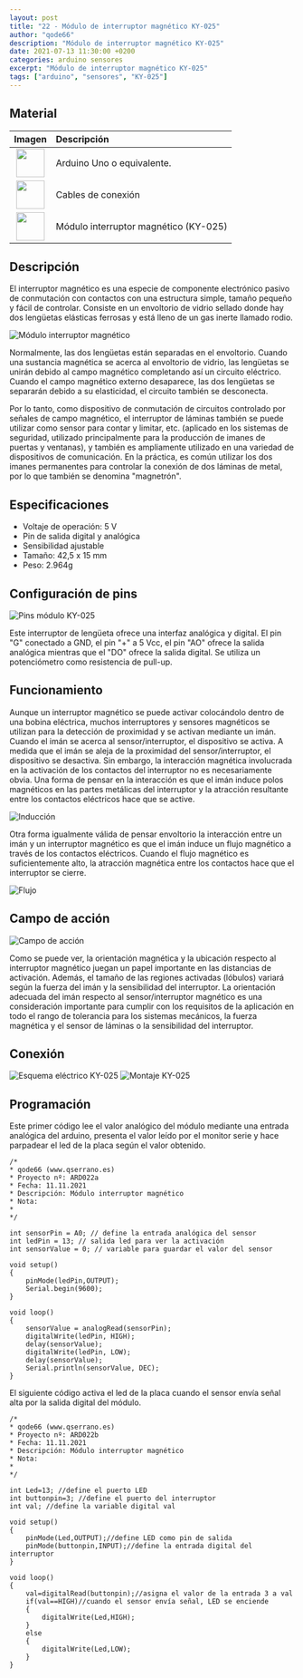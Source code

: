 ```yaml
---
layout: post
title: "22 - Módulo de interruptor magnético KY-025"
author: "qode66"
description: "Módulo de interruptor magnético KY-025"
date: 2021-07-13 11:30:00 +0200
categories: arduino sensores
excerpt: "Módulo de interruptor magnético KY-025"
tags: ["arduino", "sensores", "KY-025"]
---
```


[img1]: /assets/imatges/ard/ard_22_01.png "Módulo interruptor magnético"
[img2]: /assets/imatges/ard/ard_22_02.png "Pins módulo KY-025"
[img3]: /assets/imatges/ard/ard_22_03.png "Inducción"
[img4]: /assets/imatges/ard/ard_22_04.png "Flujo"
[img5]: /assets/imatges/ard/ard_22_05.png "Campo de acción"
[img6]: /assets/imatges/ard/ard_22_06.png "Esquema eléctrico KY-025"
[img7]: /assets/imatges/ard/ard_22_07.png "Montaje KY-025"

## Material

|                               Imagen                               | Descripción                          |
| :----------------------------------------------------------------: | :---------------------------------- |
| <img src="/assets/imatges/mat/mat_unor3.png" width="50" height="50">  | Arduino Uno o equivalente.           |
| <img src="/assets/imatges/mat/mat_cables.png" width="50" height="50"> | Cables de conexión                  |
| <img src="/assets/imatges/mat/mat_KY-025.png" width="50" height="50"> | Módulo interruptor magnético (KY-025) |

## Descripción

El interruptor magnético es una especie de componente electrónico pasivo de
conmutación con contactos con una estructura simple, tamaño pequeño y
fácil de controlar. Consiste en un envoltorio de vidrio sellado donde hay
dos lengüetas elásticas ferrosas y está lleno de un gas inerte llamado
rodio.

![Módulo interruptor magnético][img1]

Normalmente, las dos lengüetas están separadas en el envoltorio. Cuando una
sustancia magnética se acerca al envoltorio de vidrio, las lengüetas
se unirán debido al campo magnético completando así un circuito eléctrico.
Cuando el campo magnético externo desaparece, las dos lengüetas se separarán
debido a su elasticidad, el circuito también se desconecta.

Por lo tanto, como dispositivo de conmutación de circuitos controlado por
señales de campo magnético, el interruptor de láminas también se puede
utilizar como sensor para contar y limitar, etc. (aplicado en los
sistemas de seguridad, utilizado principalmente para la producción
de imanes de puertas y ventanas), y también es ampliamente utilizado en una
variedad de dispositivos de comunicación. En la práctica, es común
utilizar los dos imanes permanentes para controlar la conexión de dos
láminas de metal, por lo que también se denomina "magnetrón".

## Especificaciones

- Voltaje de operación: 5 V
- Pin de salida digital y analógica
- Sensibilidad ajustable
- Tamaño: 42,5 x 15 mm
- Peso: 2.964g

## Configuración de pins

![Pins módulo KY-025][img2]

Este interruptor de lengüeta ofrece una interfaz analógica y
digital. El pin "G" conectado a GND, el pin "+" a 5 Vcc, el pin
"AO" ofrece la salida analógica mientras que el "DO" ofrece
la salida digital. Se utiliza un potenciómetro como resistencia de
pull-up.

## Funcionamiento

Aunque un interruptor magnético se puede activar colocándolo dentro
de una bobina eléctrica, muchos interruptores y sensores magnéticos
se utilizan para la detección de proximidad y se activan mediante un
imán. Cuando el imán se acerca al sensor/interruptor, el dispositivo
se activa. A medida que el imán se aleja de la proximidad del sensor/interruptor, el dispositivo se desactiva. Sin embargo, la interacción
magnética involucrada en la activación de los contactos del interruptor
no es necesariamente obvia. Una forma de pensar en la interacción es que
el imán induce polos magnéticos en las partes metálicas del
interruptor y la atracción resultante entre los contactos eléctricos hace
que se active.

![Inducción][img3]

Otra forma igualmente válida de pensar envoltorio la interacción entre un
imán y un interruptor magnético es que el imán induce un flujo magnético
a través de los contactos eléctricos. Cuando el flujo magnético es suficientemente alto,
la atracción magnética entre los contactos hace que el interruptor se
cierre.

![Flujo][img4]

## Campo de acción

![Campo de acción][img5]

Como se puede ver, la orientación magnética y la ubicación respecto al
interruptor magnético juegan un papel importante en las distancias
de activación. Además, el tamaño de las regiones activadas (lóbulos)
variará según la fuerza del imán y la sensibilidad del interruptor.
La orientación adecuada del imán respecto al sensor/interruptor
magnético es una consideración importante para cumplir con los requisitos
de la aplicación en todo el rango de tolerancia para los sistemas mecánicos,
la fuerza magnética y el sensor de láminas o la sensibilidad del
interruptor.

## Conexión

![Esquema eléctrico KY-025][img6]
![Montaje KY-025][img7]

## Programación

Este primer código lee el valor analógico del módulo mediante una
entrada analógica del arduino, presenta el valor leído por el monitor
serie y hace parpadear el led de la placa según el valor obtenido.

```Arduino
/*
* qode66 (www.qserrano.es)
* Proyecto nº: ARD022a
* Fecha: 11.11.2021
* Descripción: Módulo interruptor magnético
* Nota:
*
*/

int sensorPin = A0; // define la entrada analógica del sensor
int ledPin = 13; // salida led para ver la activación
int sensorValue = 0; // variable para guardar el valor del sensor

void setup()
{
    pinMode(ledPin,OUTPUT);
    Serial.begin(9600);
}

void loop()
{
    sensorValue = analogRead(sensorPin);
    digitalWrite(ledPin, HIGH);
    delay(sensorValue);
    digitalWrite(ledPin, LOW);
    delay(sensorValue);
    Serial.println(sensorValue, DEC);
}
```

El siguiente código activa el led de la placa cuando el sensor envía señal
alta por la salida digital del módulo.

```Arduino
/*
* qode66 (www.qserrano.es)
* Proyecto nº: ARD022b
* Fecha: 11.11.2021
* Descripción: Módulo interruptor magnético
* Nota:
*
*/

int Led=13; //define el puerto LED
int buttonpin=3; //define el puerto del interruptor
int val; //define la variable digital val

void setup()
{
    pinMode(Led,OUTPUT);//define LED como pin de salida
    pinMode(buttonpin,INPUT);//define la entrada digital del interruptor
}

void loop()
{
    val=digitalRead(buttonpin);//asigna el valor de la entrada 3 a val
    if(val==HIGH)//cuando el sensor envía señal, LED se enciende
    {
        digitalWrite(Led,HIGH);
    }
    else
    {
        digitalWrite(Led,LOW);
    }
}
```
